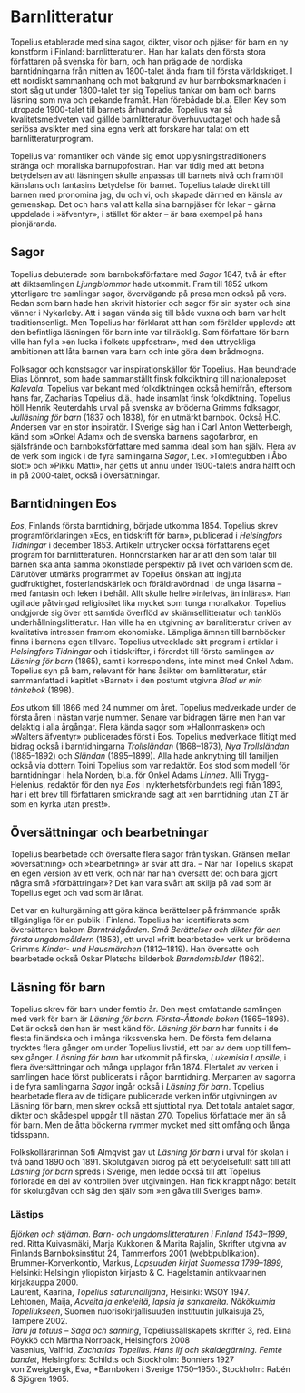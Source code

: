 # Barnlitteratur

Topelius etablerade med sina sagor, dikter, visor och pjäser för barn en ny konstform i Finland: barnlitteraturen. Han har kallats den första stora författaren på svenska för barn, och han präglade de nordiska barntidningarna från mitten av 1800-talet ända fram till första världskriget. I ett nordiskt sammanhang och mot bakgrund av hur barnboksmarknaden i stort såg ut under 1800-talet ter sig Topelius tankar om barn och barns läsning som nya och pekande framåt. Han förebådade bl.a. Ellen Key som utropade 1900-talet till barnets århundrade. Topelius var så kvalitetsmedveten vad gällde barnlitteratur överhuvudtaget och hade så seriösa avsikter med sina egna verk att forskare har talat om ett barnlitteraturprogram.<br/>

Topelius var romantiker och vände sig emot upplysningstraditionens stränga och moraliska barnuppfostran. Han var tidig med att betona betydelsen av att läsningen skulle anpassas till barnets nivå och framhöll känslans och fantasins betydelse för barnet. Topelius talade direkt till barnen med pronomina jag, du och vi, och skapade därmed en känsla av gemenskap. Det och hans val att kalla sina barnpjäser för lekar – gärna uppdelade i »äfventyr», i stället för akter – är bara exempel på hans pionjäranda.<br/>

## Sagor

Topelius debuterade som barnboksförfattare med *Sagor* 1847, två år efter att diktsamlingen *Ljungblommor* hade utkommit. Fram till 1852 utkom ytterligare tre samlingar sagor, övervägande på prosa men också på vers. Redan som barn hade han skrivit historier och sagor för sin syster och sina vänner i Nykarleby. Att i sagan vända sig till både vuxna och barn var helt traditionsenligt. Men Topelius har förklarat att han som förälder upplevde att den befintliga läsningen för barn inte var tillräcklig. Som författare för barn ville han fylla »en lucka i folkets uppfostran», med den uttryckliga ambitionen att låta barnen vara barn och inte göra dem brådmogna.<br/>

Folksagor och konstsagor var inspirationskällor för Topelius. Han beundrade Elias Lönnrot, som hade sammanställt finsk folkdiktning till nationaleposet *Kalevala*. Topelius var bekant med folkdiktningen också hemifrån, eftersom hans far, Zacharias Topelius d.ä., hade insamlat finsk folkdiktning. Topelius höll Henrik Reuterdahls urval på svenska av bröderna Grimms folksagor, *Julläsning för barn* (1837 och 1838), för en utmärkt barnbok. Också H.C. Andersen var en stor inspiratör. I Sverige såg han i Carl Anton Wetterbergh, känd som »Onkel Adam» och de svenska barnens sagofarbror, en själsfrände och barnboksförfattare med samma ideal som han själv. Flera av de verk som ingick i de fyra samlingarna *Sagor*, t.ex. »Tomtegubben i Åbo slott» och »Pikku Matti», har getts ut ännu under 1900-talets andra hälft och in på 2000-talet, också i översättningar.<br/>

## Barntidningen Eos

*Eos*, Finlands första barntidning, började utkomma 1854. Topelius skrev programförklaringen »Eos, en tidskrift för barn», publicerad i *Helsingfors Tidningar* i december 1853. Artikeln uttrycker också författarens eget program för barnlitteraturen. Honnörstanken här är att den som talar till barnen ska anta samma okonstlade perspektiv på livet och världen som de. Därutöver utmärks programmet av Topelius önskan att ingjuta gudfruktighet, fosterlandskärlek och föräldravördnad i de unga läsarna – med fantasin och leken i behåll. Allt skulle hellre »inlefvas, än inläras». Han ogillade påtvingad religiositet lika mycket som tunga moralkakor. Topelius ondgjorde sig över ett samtida överflöd av skrämsellitteratur och tanklös underhållningslitteratur. Han ville ha en utgivning av barnlitteratur driven av kvalitativa intressen framom ekonomiska. Lämpliga ämnen till barnböcker finns i barnens egen tillvaro. Topelius utvecklade sitt program i artiklar i *Helsingfors Tidningar* och i tidskrifter, i förordet till första samlingen av *Läsning för barn* (1865), samt i korrespondens, inte minst med Onkel Adam. Topelius syn på barn, relevant för hans åsikter om barnlitteratur, står sammanfattad i kapitlet »Barnet» i den postumt utgivna *Blad ur min tänkebok* (1898).<br/>

*Eos* utkom till 1866 med 24 nummer om året. Topelius medverkade under de första åren i nästan varje nummer. Senare var bidragen färre men han var delaktig i alla årgångar. Flera kända sagor som »Hallonmasken» och »Walters äfventyr» publicerades först i Eos. Topelius medverkade flitigt med bidrag också i barntidningarna *Trollsländan* (1868–1873), *Nya Trollsländan* (1885–1892) och *Sländan* (1895–1899). Alla hade anknytning till familjen också via dottern Toini Topelius som var redaktör. Eos stod som modell för barntidningar i hela Norden, bl.a. för Onkel Adams *Linnea*. Alli Trygg-Helenius, redaktör för den nya *Eos* i nykterhetsförbundets regi från 1893, har i ett brev till författaren smickrande sagt att »en barntidning utan ZT är som en kyrka utan prest!».<br/>

## Översättningar och bearbetningar

Topelius bearbetade och översatte flera sagor från tyskan. Gränsen mellan »översättning» och »bearbetning» är svår att dra. – När har Topelius skapat en egen version av ett verk, och när har han översatt det och bara gjort några små »förbättringar»? Det kan vara svårt att skilja på vad som är Topelius eget och vad som är lånat.<br/>

Det var en kulturgärning att göra kända berättelser på främmande språk tillgängliga för en publik i Finland. Topelius har identifierats som översättaren bakom *Barnträdgården. Små Berättelser och dikter för den första ungdomsåldern* (1853), ett urval »fritt bearbetade» verk ur bröderna Grimms *Kinder- und Hausmärchen* (1812–1819). Han översatte och bearbetade också Oskar Pletschs bilderbok *Barndomsbilder* (1862).<br/> 

## Läsning för barn

Topelius skrev för barn under femtio år. Den mest omfattande samlingen med verk för barn är *Läsning för barn. Första–Åttonde boken* (1865–1896). Det är också den han är mest känd för. *Läsning för barn* har funnits i de flesta finländska och i många rikssvenska hem. De första fem delarna trycktes flera gånger om under Topelius livstid, ett par av dem upp till fem–sex gånger. *Läsning för barn* har utkommit på finska, *Lukemisia Lapsille*, i flera översättningar och många upplagor från 1874. Flertalet av verken i samlingen hade först publicerats i någon barntidning. Merparten av sagorna i de fyra samlingarna *Sagor* ingår också i *Läsning för barn*. Topelius bearbetade flera av de tidigare publicerade verken inför utgivningen av Läsning för barn, men skrev också ett sjuttiotal nya. Det totala antalet sagor, dikter och skådespel uppgår till nästan 270. Topelius författade mer än så för barn. Men de åtta böckerna rymmer mycket med sitt omfång och långa tidsspann.<br/>

Folkskollärarinnan Sofi Almqvist gav ut *Läsning för barn* i urval för skolan i två band 1890 och 1891. Skolutgåvan bidrog på ett betydelsefullt sätt till att *Läsning för barn* spreds i Sverige, men ledde också till att Topelius förlorade en del av kontrollen över utgivningen. Han fick knappt något betalt för skolutgåvan och såg den själv som »en gåva till Sveriges barn».<br/>

### Lästips

*Björken och stjärnan. Barn- och ungdomslitteraturen i Finland 1543–1899*, red. Ritta Kuivasmäki, Marja Kukkonen & Marita Rajalin, Skrifter utgivna av Finlands Barnboksinstitut 24, Tammerfors 2001 (webbpublikation).<br/>
Brummer-Korvenkontio, Markus, *Lapsuuden kirjat Suomessa 1799–1899*, Helsinki: Helsingin yliopiston kirjasto & C. Hagelstamin antikvaarinen kirjakauppa 2000.<br/>
Laurent, Kaarina, *Topelius saturunoilijana*, Helsinki: WSOY 1947.<br/>
Lehtonen, Maija, *Aaveita ja enkeleitä, lapsia ja sankareita. Näkökulmia Topeliukseen*, Suomen nuorisokirjallisuuden instituutin julkaisuja 25, Tampere 2002.<br/>
*Taru ja totuus – Saga och sanning*, Topeliussällskapets skrifter 3, red. Elina Pöykkö och Märtha Norrback, Helsingfors 2008<br/>
Vasenius, Valfrid, *Zacharias Topelius. Hans lif och skaldegärning. Femte bandet*, Helsingfors: Schildts och Stockholm: Bonniers 1927<br/>
von Zweigbergk, Eva, *Barnboken i Sverige 1750–1950:, Stockholm: Rabén & Sjögren 1965.<br/>